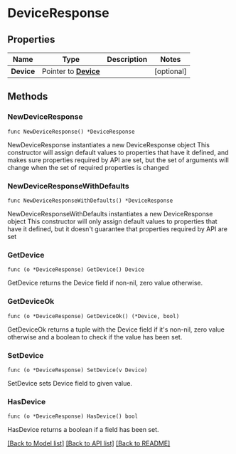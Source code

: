 # DeviceResponse

## Properties

Name | Type | Description | Notes
------------ | ------------- | ------------- | -------------
**Device** | Pointer to [**Device**](Device.md) |  | [optional] 

## Methods

### NewDeviceResponse

`func NewDeviceResponse() *DeviceResponse`

NewDeviceResponse instantiates a new DeviceResponse object
This constructor will assign default values to properties that have it defined,
and makes sure properties required by API are set, but the set of arguments
will change when the set of required properties is changed

### NewDeviceResponseWithDefaults

`func NewDeviceResponseWithDefaults() *DeviceResponse`

NewDeviceResponseWithDefaults instantiates a new DeviceResponse object
This constructor will only assign default values to properties that have it defined,
but it doesn't guarantee that properties required by API are set

### GetDevice

`func (o *DeviceResponse) GetDevice() Device`

GetDevice returns the Device field if non-nil, zero value otherwise.

### GetDeviceOk

`func (o *DeviceResponse) GetDeviceOk() (*Device, bool)`

GetDeviceOk returns a tuple with the Device field if it's non-nil, zero value otherwise
and a boolean to check if the value has been set.

### SetDevice

`func (o *DeviceResponse) SetDevice(v Device)`

SetDevice sets Device field to given value.

### HasDevice

`func (o *DeviceResponse) HasDevice() bool`

HasDevice returns a boolean if a field has been set.


[[Back to Model list]](../README.md#documentation-for-models) [[Back to API list]](../README.md#documentation-for-api-endpoints) [[Back to README]](../README.md)


